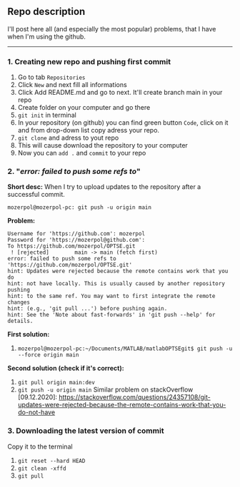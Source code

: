## Repo description
I'll post here all (and especially the most popular) problems, that I have when I'm using the github.

------------

### 1. Creating new repo and pushing first commit

1. Go to tab `Repositories`
2. Click `New` and next fill all informations
3. Click Add README.md and go to next. It'll create branch main in your repo
4. Create folder on your computer and go there
5. `git init` in terminal
6. In your repository (on github) you can find green button `Code`, click on it and from drop-down list copy adress your repo.
7. `git clone` and adress to yout repo
8. This will cause download the repository to your computer
9. Now you can `add .` and `commit` to your repo

### 2. "*error: failed to push some refs to*" 
**Short desc:** When I try to upload updates to the repository after a successful commit.

`mozerpol@mozerpol-pc: git push -u origin main`

**Problem:**
```shell
Username for 'https://github.com': mozerpol
Password for 'https://mozerpol@github.com': 
To https://github.com/mozerpol/OPTSE.git
 ! [rejected]        main -> main (fetch first)
error: failed to push some refs to 'https://github.com/mozerpol/OPTSE.git'
hint: Updates were rejected because the remote contains work that you do
hint: not have locally. This is usually caused by another repository pushing
hint: to the same ref. You may want to first integrate the remote changes
hint: (e.g., 'git pull ...') before pushing again.
hint: See the 'Note about fast-forwards' in 'git push --help' for details.
```
**First solution:**

1. `mozerpol@mozerpol-pc:~/Documents/MATLAB/matlabOPTSEgit$ git push -u --force origin main`

**Second solution (check if it's correct):**
1. `git pull origin main:dev`
2. `git push -u origin main`
Similar problem on stackOverflow [09.12.2020]: https://stackoverflow.com/questions/24357108/git-updates-were-rejected-because-the-remote-contains-work-that-you-do-not-have 

### 3. Downloading the latest version of commit
Copy it to the terminal
1. `git reset --hard HEAD`
2. `git clean -xffd`
3. `git pull`

